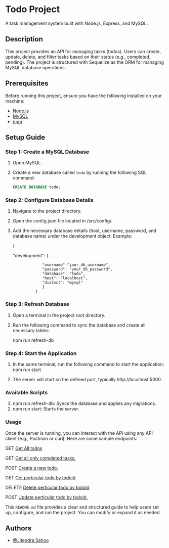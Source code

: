 # Todo Project

A task management system built with Node.js, Express, and MySQL.

## Description

This project provides an API for managing tasks (todos). Users can create, update, delete, and filter tasks based on their status (e.g., completed, pending). The project is structured with Sequelize as the ORM for managing MySQL database operations.

## Prerequisites

Before running this project, ensure you have the following installed on your machine:

- [Node.js](https://nodejs.org/)
- [MySQL](https://www.mysql.com/)
- [npm](https://www.npmjs.com/)

## Setup Guide

### Step 1: Create a MySQL Database

1. Open MySQL.
2. Create a new database called `todo` by running the following SQL command:

   ```sql
   CREATE DATABASE todo;
   ```

### Step 2: Configure Database Details

1.  Navigate to the project directory.
2.  Open the config.json file located in /src/config/.
3.  Add the necessary database details (host, username, password, and database name) under the development object. Example:

    {
       
       "development": {
          
                     "username":"your_db_username",
                     "password": "your_db_password",
                     "database": "todo",
                     "host": "localhost",
                     "dialect": "mysql"
                     }
                  }

### Step 3: Refresh Database

1. Open a terminal in the project root directory.
2. Run the following command to sync the database and create all necessary tables:

   npm run refresh-db

### Step 4: Start the Application

1. In the same terminal, run the following command to start the application:
   npm run start

2. The server will start on the defined port, typically http://localhost:5000.

### Available Scripts

1. npm run refresh-db: Syncs the database and applies any migrations.
2. npm run start: Starts the server.

### Usage

Once the server is running, you can interact with the API using any API client (e.g., Postman or curl). Here are some sample endpoints:

GET [Get All todos](http://localhost:5000/api/todos)

GET [Get all only completed tasks.](http://localhost:5000/api/todos?status=completed)

POST [Create a new todo.](http://localhost:5000/api/todos)

GET [Get perticular todo by todoId](http://localhost:5000/api/todos/:todosId)

DELETE [Delete perticular todo by todoId](http://localhost:5000/api/todos/:todosId)

POST [Update perticular todo by todoId.](http://localhost:5000/api/todos/:todosId)




This `README.md` file provides a clear and structured guide to help users set up, configure, and run the project. You can modify or expand it as needed.


## Authors

- [@Jitendra Sahoo](https://github.com/KJR-dev)